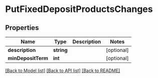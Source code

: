 # PutFixedDepositProductsChanges

## Properties
Name | Type | Description | Notes
------------ | ------------- | ------------- | -------------
**description** | **string** |  | [optional] 
**minDepositTerm** | **int** |  | [optional] 

[[Back to Model list]](../../README.md#documentation-for-models) [[Back to API list]](../../README.md#documentation-for-api-endpoints) [[Back to README]](../../README.md)


